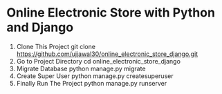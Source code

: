 # Online Electronic Store with Python and Django

1. Clone This Project git clone https://github.com/ujjawal30/online_electronic_store_django.git
2. Go to Project Directory cd online_electronic_store_django
3. Migrate Database python manage.py migrate
4. Create Super User python manage.py createsuperuser
5. Finally Run The Project python manage.py runserver
